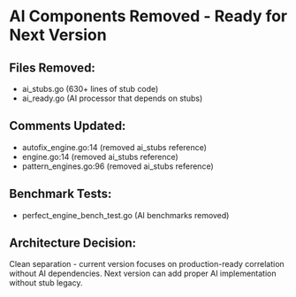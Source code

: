 # AI Components Removed - Ready for Next Version

## Files Removed:
- ai_stubs.go (630+ lines of stub code)
- ai_ready.go (AI processor that depends on stubs)

## Comments Updated:
- autofix_engine.go:14 (removed ai_stubs reference)
- engine.go:14 (removed ai_stubs reference)  
- pattern_engines.go:96 (removed ai_stubs reference)

## Benchmark Tests:
- perfect_engine_bench_test.go (AI benchmarks removed)

## Architecture Decision:
Clean separation - current version focuses on production-ready correlation without AI dependencies. 
Next version can add proper AI implementation without stub legacy.